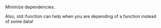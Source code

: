 Minimize dependencies.

Also, std::function can help when you are depending of a function instead of some data!